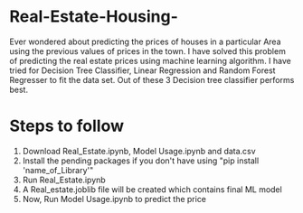# Real-Estate-Housing-
Ever wondered about predicting the prices of houses in a particular Area using the previous values of prices in the town. I have solved this problem of predicting the real estate prices using machine learning algorithm. I have tried for Decision Tree Classifier, Linear Regression and Random Forest Regresser to fit the data set. Out of these 3 Decision tree classifier performs best. 

# Steps to follow
1) Download Real_Estate.ipynb, Model Usage.ipynb and data.csv
2) Install the pending packages if you don't have using "pip install 'name_of_Library'"
3) Run Real_Estate.ipynb
4) A Real_estate.joblib file will be created which contains final ML model
5) Now, Run Model Usage.ipynb to predict the price

